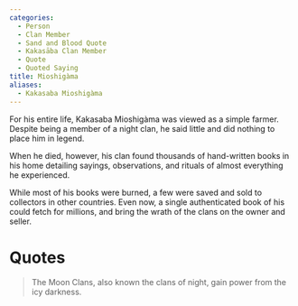 ```yaml
---
categories:
  - Person
  - Clan Member
  - Sand and Blood Quote
  - Kakasāba Clan Member
  - Quote
  - Quoted Saying
title: Mioshigàma
aliases:
  - Kakasaba Mioshigàma
---
```


For his entire life, Kakasaba Mioshigàma was viewed as a simple farmer. Despite being a member of a night clan, he said little and did nothing to place him in legend.

When he died, however, his clan found thousands of hand-written books in his home detailing sayings, observations, and rituals of almost everything he experienced.

While most of his books were burned, a few were saved and sold to collectors in other countries. Even now, a single authenticated book of his could fetch for millions, and bring the wrath of the clans on the owner and seller.

# Quotes

> The Moon Clans, also known the clans of night, gain power from the icy darkness.

